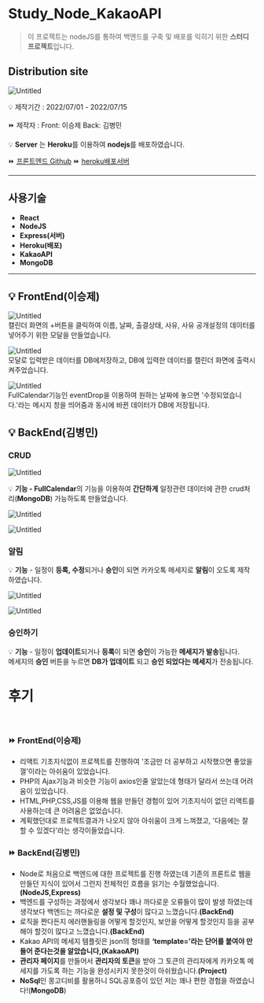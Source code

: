 # Study_Node_KakaoAPI

> 이 프로젝트는 nodeJS를 통하여 백엔드를 구축 및 배포를 익히기 위한 **스터디 프로젝트**입니다.

## **Distribution site**

![Untitled](./readMeImg/DistributionSite.jpeg)

💡 제작기간 : 2022/07/01 - 2022/07/15 <br/>
<br/>
⏩ 제작자 : Front: 이승제 Back: 김병민<br/>

💡 **Server** 는 **Heroku**를 이용하여 **nodejs**를 배포하였습니다.

⏩ [프론트엔드 Github](https://github.com/easypage/NoticeApp)
⏩ [heroku배포서버](https://attendancechecknotice.herokuapp.com/)<br/>

---

## 사용기술

- **React**
- **NodeJS**
- **Express(서버)**
- **Heroku(배포)**
- **KakaoAPI**
- **MongoDB**
  <br/>

---

## 💡 FrontEnd(이승제)<br/>

![Untitled](./readMeImg/modal.png)<br/>
캘린더 화면의 +버튼을 클릭하여 이름, 날짜, 출결상태, 사유, 사유 공개설정의 데이터를 넣어주기 위한 모달을 만들었습니다.

![Untitled](./readMeImg/ViewData.png)<br/>
모달로 입력받은 데이터를 DB에저장하고, DB에 입력한 데이터를 캘린더 화면에 출력시켜주었습니다.

![Untitled](./readMeImg/DragUpdate.png)<br/>
FullCalendar기능인 eventDrop을 이용하여 원하는 날짜에 놓으면 '수정되었습니다.'라는 메시지 창을 띄어줌과 동시에 바뀐 데이터가 DB에 저장됩니다.

## 💡 BackEnd(김병민)<br/>

### **CRUD**<br/>

![Untitled](./readMeImg/crud.jpeg)<br/>

💡 **기능 - FullCalendar**의 기능을 이용하여 **간단하게** 일정관련 데이터에 관한 crud처리(**MongoDB**) 가능하도록 만들었습니다.<br/>

![Untitled](./readMeImg/CRUD_KAKAO_Message1.jpeg)<br/>

![Untitled](./readMeImg/CRUD_KAKAO_Message2.jpeg)<br/>

### **알림**<br/>

💡 **기능** - 일정이 **등록, 수정**되거나 **승인**이 되면 카카오톡 메세지로 **알림**이 오도록 제작하였습니다.<br/>

![Untitled](./readMeImg/KAKAO_accept1.jpeg)<br/>

![Untitled](./readMeImg/KAKAO_accept2.jpeg)<br/>

### **승인하기**<br/>

💡 **기능** - 일정이 **업데이트**되거나 **등록**이 되면 **승인**이 가능한 **메세지가 발송**됩니다.<br/>
메세지의 **승인** 버튼을 누르면 **DB가 업데이트** 되고 **승인 되었다는 메세지**가 전송됩니다.<br/>

# **후기**<br/>

<br/>

### ⏩ FrontEnd(이승제)

- 리액트 기초지식없이 프로젝트를 진행하여 '조금만 더 공부하고 시작했으면 좋았을껄'이라는 아쉬움이 있었습니다.
- PHP의 Ajax기능과 비슷한 기능이 axios인줄 알았는데 형태가 달라서 쓰는데 어려움이 있었습니다.
- HTML,PHP,CSS,JS를 이용해 웹을 만들던 경험이 있어 기초지식이 없던 리액트를 사용하는데 큰 어려움은 없었습니다.
- 계획했던대로 프로젝트결과가 나오지 않아 아쉬움이 크게 느껴졌고, '다음에는 잘 할 수 있겠다'라는 생각이들었습니다.

### ⏩ BackEnd(김병민)<br/>

- Node로 처음으로 백엔드에 대한 프로젝트를 진행 하였는데 기존의 프론트로 웹을 만들던 지식이 있어서 그런지 전체적인 흐름을 읽기는 수월했었습니다.**(NodeJS,Express)**<br/>
- 백엔드를 구성하는 과정에서 생각보다 꽤나 까다로운 오류들이 많이 발생 하였는데 생각보다 백엔드는 까다로운 **설정 및 구성**이 많다고 느꼈습니다.**(BackEnd)**<br/>
- 로직을 짠다든지 에러핸들링을 어떻게 할것인지, 보안을 어떻게 할것인지 등을 공부해야 할것이 많다고 느꼈습니다.**(BackEnd)**<br/>
- Kakao API의 메세지 템플릿은 json의 형태를 **‘template=’**라는 단어를 붙여야 만들어 준다는것을 알았습니다,**(KakaoAPI)**<br/>
- **관리자 페이지**를 만들어서 **관리자의 토큰**을 받아
  그 토큰의 관리자에게 카카오톡 메세지를 가도록 하는 기능을 완성시키지 못한것이 아쉬웠습니다.**(Project)**<br/>
- **NoSql**인 몽고디비를 활용하니 SQL공포증이 있던 저는 꽤나 편한 경험을 하였습니다!(**MongoDB**)<br/>
